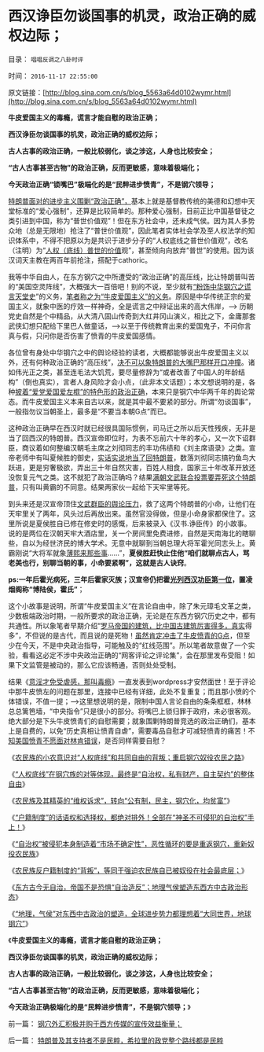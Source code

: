 # 西汉诤臣勿谈国事的机灵，政治正确的威权边际；

目录： `唱唱反调之八卦时评` 

时间： `2016-11-17 22:55:00` 

原文链接：[http://blog.sina.com.cn/s/blog_5563a64d0102wymr.html](http://blog.sina.com.cn/s/blog_5563a64d0102wymr.html)

**牛皮爱国主义的毒瘾，谎言才能自慰的政治正确；**

**西汉诤臣勿谈国事的机灵，政治正确的威权边际；**

**古人古事的政治正确，一般比较弱化，谈之涉这，人身也比较安全；**

**“古人古事甚至古物”的政治正确，反而更敏感，意味着极端化；**

**今天政治正确“锁嘴巴”极端化的是“民粹进步愤青”，不是钢穴领导；**



[特朗普面对的进步主义围剿“政治正确”，](../../../2016/11/10/攻击“特朗普反对全球化”者，是否警惕过“世界大同”？！.md)基本上就是基督教传统的美德和幻想中天堂标准的“爱心强制”，还算是比较简单的。那种爱心强制，目前正比中国基督徒之类引进到中国，称为“普世价值观”！但在东方社会中，还未成气侯。因为其人多势众地（总是无限地）抢注了“普世价值观”，因此笔者实体社会学及至人权法学的知识体系中，不得不把原以为是共识于进步分子的“人权底线之普世价值观”，改名（注明）为“[人权（底线）普世的价值](../../../2011/2/22/什么是人权普世价值观的根本正义？.md)观”，甚至倾向向放弃“普世”的使用。因为该汉词天主教在两百年前抢注，搭配于cathoric。

我等中华自由人，在东方钢穴之中所遭受的“政治正确”的高压线，比让特朗普叫苦的“美国空灵阵线”，大概强大一百倍吧！别的不说，至少就有[“粉饰中华钢穴之谎言天堂史](../../../2011/1/21/香港模式和日本鬼子“人肉开采”.md)”的义务，[笔者称之为“牛皮爱国主义”的义务](../../../2008/12/9/以客观平和的心态看历史，takeiteasy.md)。原因是中华传统正宗的爱国主义，就象中医的疗效一样神奇，全是谎言之中辩证出来的高大伟岸，——>
历朝党史自然是个中精品，从大清八固山传奇到大红井冈山演义，相比之下，金庸那套武侠幻想只配给下里巴人做童话，——>以至于传统教育出来的爱国鬼子，不问你言真与假，只问你是否伤害了愤青的牛皮爱国感情。

各位曾有身处中华钢穴之中的舆论经验的读者，大概都能够说出牛皮爱国主义以外，还有何种政治正确的“高压线”，[决不可以象特朗普的大嘴巴那样开口冲撞](../../../2013/8/31/警力被“造谣案”滥用后，被迫出现的“革委会”和“中央文革”.md)。诸如伟光正之类，甚至连毛法大饥荒，要尽量修辞为“或者改善了中国人的年龄结构”（倒也真实），言者人身风险才会小点，（此非本文话题）；本文想说明的是，各种[披着“爱党爱国爱左棍”的特色形的政治正确](../../../2009/3/25/中国式诡辩：道德祭坛上忠君的义务.md)，本来只是钢穴中华两千年的舆论常态。而牛皮爱国主义本来自古以来，就是其中最不要紧的部分。所谓“勿谈国事”，一般指勿议当朝圣上，最多是“不要当本朝G点”而已。

这种政治正确早在西汉时就已经很具国际惯例，司马迁之所以后天性残疾，无非是当了回西汉的特朗普。西汉宣帝即位时，为表不忘前六十年的孝心，又一次下诏群臣，商议着如何整编汉朝毛主席之刘彻同志的丰功伟绩和《刘主席语录》之类。宣帝老师中有叫夏候胜的御史，[实话实说地当了回特朗普](../../../2012/3/20/汉武帝时期的黑社会和绣衣使者.md)，数落刘彻同志搞钓鱼鸟大跃进，更是穷奢极欲，弄出三十年自然灾害，百姓人相食，国家三十年改革开放还没恢复元气之类。这不就犯了政治正确吗？结果[满朝文武联合投票要弄死这个特朗普](../../../2013/1/19/中国传统文化可以说是世界上最民主.md)，只有叫黄霸的不同意。结果两家伙一起给下天牢里等死。

到头来还是汉宣帝顶住[文武群臣的舆论压力](http://wp.me/p1tcNC-5Q)，救了这两个特朗普的小命，让他们在天牢里关了两年，风头过后再放出来。虽然官没得做，但是小命身家都保住了。这里所说是夏侯胜自已修在修史时的感慨，后来被录入《汉书.诤臣传》的小故事。说的是两位在汉朝天牢大酒店里，关一个房间里免费进修，自然是天南海北的瞎聊些，自以为经世济民的博大学术。无意中就聊到当朝总理大将军霍光同志头上。黄霸刚说“大将军就象[薄熙来那些事](http://wp.me/p1tcNC-6w)……”，**夏侯胜赶快止住他“咱们就聊点古人，骂老美也行，别聊当朝的事，小命要紧啊”，这就是古人诀窍**。

**ps:一年后霍光病死，三年后霍家灭族；汉宣帝仍把霍[光列西汉功臣第一位](../../../2009/2/12/西汉经济危机中的汉昭帝霍光新政.md)，置凌烟阁称“博陆侯，霍氏”**；

这个小故事是说明，所谓“牛皮爱国主义”在言论自由中，除了朱元璋毛文革之类，少数极端政治时期，一般所要求的政治正确，无论是在东西方钢穴历史之中，都有共通性。所以象笔者早期介绍“[罗马帝国的建筑，比中国古建筑厉害得多，真实](../../../2010/6/2/中国古代建筑技术落后的原因;牛皮爱国主义有用吗？.md)得多”，不但说的是古代，而且说的是死物！[虽然肯定冲击了牛皮愤青的G点](../../../2010/6/2/中国古建筑吹出来的牛皮文学吗？.md)，但至少在今天，不是中央政治指导，可能触及的“红线范围”。所以笔者故意做了一个实验，看看这必定不涉中央政治正确的“网客评论之评论集”，会在那里发布受阻！如果下文监管是被动的，那么它应该畅通，否则处处受制。

结果《[意淫才免受虐感，那叫毒瘾](https://darthvad123.wordpress.com/2016/11/16/%E4%B8%AD%E5%8D%8E%E6%84%A4%E9%9D%92%E7%89%9B%E7%9A%AE%E7%88%B1%E5%9B%BD%E4%B8%BB%E4%B9%89%E7%9A%84%E6%AF%92%E7%98%BE/)》一直发表到wordpress才安然面世！至于评论中那牛皮愤左的问题在那里，连接中已经有详细，此处不复重复；而且那小愤的个体错误，不值一提；——>这里想说明的是，限制中国人言论自由的条条框框，林林总总篱笆墙，“中央指令”只是很小的部分。将嘴巴上锁归罪于政府，未必很客观。绝大部分是下头牛皮愤青们的自慰需要；就象围剿特朗普竞选的政治正确们，基本上是自费的，以免“历史真相让愤青自虐”，需要毒品自慰才可减轻愤青的痛苦！不[知美国愤青不愿面对林肯错误](../../../2016/10/26/美利坚牛皮爱国者，能够直面对林肯的否定吗？.md)，是否同样需要自慰？

《[农民族的小农意识对“人权底线”和共同自由的背叛；重启钢穴奴役农民之路](../../../2016/11/9/小农意识的进步势力，对“人权底线”的背叛.md)》

《[“人权底线”在钢穴族的对等体现，最终是“自治权，私有财产，自主契约”的整体自由](../../../2016/11/10/农民族对“人权底线，共同自由”的背叛，兼谈“反户籍制度”.md)》

《[农民族及其精英的“维权诉求”，转向“公有制，民主，钢穴化，均贫富”](../../../2016/11/11/农民族在改革开放后，生活空前改善，却广泛背叛“共同自由”；.md)》

《[“户籍制度”的话语权和选择权，都绝对排外！全部在“神圣不可侵犯的自治权”手上！](../../../2016/11/12/“户籍制度”的话语权和选择权都绝对排外！.md)》

《[“自治权”被侵犯本身制造着“市场不确定性”，恶性循环的要是重返钢穴，重新奴役农民族](../../../2016/11/13/进步主义必定弥漫任何社会：进步压迫性＝（钢穴／私权）；.md)》

《[农民族反户籍制度的“背叛”，等同于强迫农民族自已被奴役在社会最底层；](../../../2016/11/14/（居民自治vs钢穴统治），非此即彼，是城市居民生存的必须.md)》

《[东方古今无自治，帝国不是恐惧“自治造反”；地理气侯塑造东西方中古政治形态](../../../2016/11/15/东方古今无自治，帝国不是恐惧“自治造反”；.md)》

《[“地理，气侯”对东西中古政治的塑造，全球进步势力都理想着“大同世界，地球钢穴”](../../../2016/11/16/全球进步势力都理想“大同世界，地球钢穴”，各自信仰“俺当领导”；.md)》

《**牛皮爱国主义的毒瘾，谎言才能自慰的政治正确；**

**西汉诤臣勿谈国事的机灵，政治正确的威权边际；**

**古人古事的政治正确，一般比较弱化，谈之涉这，人身也比较安全；**

**“古人古事甚至古物”的政治正确，反而更敏感，意味着极端化；**

**今天政治正确极端化的是“民粹进步愤青”，不是钢穴领导；**》

前一篇： [钢穴外汇积极并购于西方传媒的宣传效益衡量；](../../../2017/1/31/钢穴外汇积极并购于西方传媒的宣传效益衡量；.md)

后一篇： [特朗普及其支持者不是民粹，希拉里的政党整个路线都是民粹](../../../2016/11/7/特朗普及其支持者不是民粹，希拉里的政党整个路线都是民粹.md)

